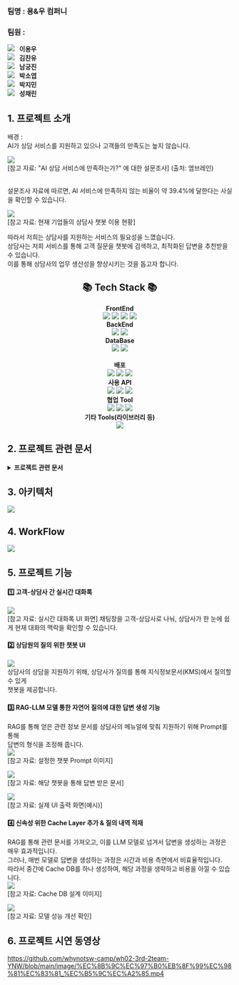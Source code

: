 
<p align="center"></p>

###  팀명 : 용&우 컴퍼니

###  팀원 :

[<img src="https://img.shields.io/badge/Github-Link-FFE482?logo=Github">](https://github.com/yw824) <strong>&nbsp;&nbsp;이용우</strong> <br>
[<img src="https://img.shields.io/badge/Github-Link-FF0000?logo=Github">](https://github.com/kcy97) <strong>&nbsp;&nbsp;김찬유</strong> <br>
[<img src="https://img.shields.io/badge/Github-Link-EB99FF?logo=Github">](https://github.com/nomemb) <strong>&nbsp;&nbsp;남궁진</strong> <br>
[<img src="https://img.shields.io/badge/Github-Link-2C633B?logo=Github">](https://github.com/yeopyeop123) <strong>&nbsp;&nbsp;박소엽</strong> <br>
[<img src="https://img.shields.io/badge/Github-Link-3D3A61?logo=Github">](https://github.com/zzi2v) <strong>&nbsp;&nbsp;박지민</strong> <br>
[<img src="https://img.shields.io/badge/Github-Link-3D3A61?logo=Github">](https://github.com/cea-rin) <strong>&nbsp;&nbsp;성채린</strong> <br>

## 1. 프로젝트 소개

배경 :  
AI가 상담 서비스를 지원하고 있으나 고객들의 만족도는 높지 않습니다. 

<img src="https://github.com/whynotsw-camp/wh02-3rd-2team-YNW/blob/main/image/AI_%EC%83%81%EB%8B%B4%EC%84%9C%EB%B9%84%EC%8A%A4_%EB%AC%B8%EC%A0%9C%EC%A0%90.PNG"><br>
[참고 자료: "AI 상담 서비스에 만족하는가?" 에 대한 설문조사] (출처: 엠브레인)

<br>
설문조사 자료에 따르면, AI 서비스에 만족하지 않는 비율이 약 39.4%에 달한다는 사실을 확인할 수 있습니다.<br>

<img src="https://github.com/whynotsw-camp/wh02-3rd-2team-YNW/blob/main/image/%ED%98%84%EC%9E%AC%20%EC%83%81%EB%8B%B4%EC%82%AC%EC%9D%98%20%EC%B1%97%EB%B4%87%20%EC%9D%B4%EC%9A%A9%20%ED%98%84%ED%99%A9.PNG"><br>
[참고 자료: 현재 기업들의 상담사 챗봇 이용 현황]

따라서 저희는 상담사를 지원하는 서비스의 필요성을 느꼈습니다. <br>
상담사는 저희 서비스를 통해 고객 질문을 챗봇에 검색하고, 최적화된 답변을 추천받을 수 있습니다. <br>
이를 통해 상담사의 업무 생산성을 향상시키는 것을 돕고자 합니다.




## <div align=center>📚 Tech Stack 📚</div>

<div align=center>
    <summary><b>FrontEnd</b><br>
        <img src="https://img.shields.io/badge/html5-E34F26?style=for-the-badge&logo=html5&logoColor=white">
        <img src="https://img.shields.io/badge/css-663399?style=for-the-badge&logo=css3&logoColor=white">
        <img src="https://img.shields.io/badge/React-61DAFB?style=for-the-badge&logo=React&logoColor=black">
        <img src="https://img.shields.io/badge/Vite-646CFF?style=for-the-badge&logo=Vite&logoColor=black"><br>
    </summary>
    <summary><b>BackEnd</b><br>
        <img src="https://img.shields.io/badge/FastAPI-009688?style=for-the-badge&logo=FastAPI&logoColor=white">
        <img src="https://img.shields.io/badge/Python Websocket-3776aB?style=for-the-badge&logo=&logoColor=white">
    <br>
    </summary>
        <summary><b>DataBase</b><br>
        <img src="https://img.shields.io/badge/Amazon RDS-527FFF?style=for-the-badge&logo=Amazon RDS&logoColor=white">
        <img src="https://img.shields.io/badge/MySQL-4479a1?style=for-the-badge&logo=MySQL&logoColor=white">
        <br><br>
    </summary>
    <summary><b>배포</b><br>
        <img src="https://img.shields.io/badge/github%20actions-%232671E5.svg?style=for-the-badge&logo=githubactions&logoColor=white">
        <img src="https://img.shields.io/badge/AWS EC2-FF9900?style=for-the-badge&logo=amazonec2&logoColor=white">
        <img src="https://img.shields.io/badge/nginx-%23009639.svg?style=for-the-badge&logo=nginx&logoColor=white"><br>
    </summary>   
     <summary><b>사용 API</b><br>
        <img src="https://img.shields.io/badge/PINECONE-000000?style=for-the-badge&logo=pinecone&logoColor=black">
        <img src="https://img.shields.io/badge/UPSTAGE-6666FF?style=for-the-badge&logo=UPSTAGE&logoColor=white">
        <img src="https://img.shields.io/badge/google%20gemini-8E75B2?style=for-the-badge&logo=google%20gemini&logoColor=white"><br>
    </summary>    
    <summary><b>협업 Tool</b><br>
        <img src="https://img.shields.io/badge/github-%23121011.svg?style=for-the-badge&logo=github&logoColor=white">
        <img src="https://img.shields.io/badge/Discord-%235865F2.svg?style=for-the-badge&logo=discord&logoColor=white">
        <img src="https://img.shields.io/badge/Notion-%23000000.svg?style=for-the-badge&logo=notion&logoColor=white"><br>
    </summary>
        <summary><b>기타 Tools(라이브러리 등)</b><br>
        <img src="https://img.shields.io/badge/LangChain-1C3C3C?style=for-the-badge&logo=Langchain&logoColor=white"><br>
    </summary>
</div>

## 2. 프로젝트 관련 문서
<details>
<summary><b>프로젝트 관련 문서</b></summary>

[1. 프로젝트 기획서](https://github.com/whynotsw-camp/wh02-3rd-2team-YNW/blob/main/Docs/%ED%94%84%EB%A1%9C%EC%A0%9D%ED%8A%B8%20%EA%B8%B0%ED%9A%8D%EC%95%88.pdf) <br><br>
[2. 요구사항 정의서](https://github.com/whynotsw-camp/wh02-3rd-2team-YNW/blob/main/Docs/%EC%9A%94%EA%B5%AC%EC%82%AC%ED%95%AD_%EC%A0%95%EC%9D%98%EC%84%9C.pdf) <br><br>
[3. WBS](http://docs.google.com/spreadsheets/d/1O-XvD4izvfhO8Y9bbfwy8bzuGhWHR9dM/edit?rtpof=true&gid=124609301#gid=124609301) <br><br>
[4. 모델 정의서](https://github.com/whynotsw-camp/wh02-3rd-2team-YNW/blob/main/Docs/%EB%AA%A8%EB%8D%B8%20%EC%A0%95%EC%9D%98%EC%84%9C.pdf) <br><br>
[5. 성능 평가 결과서](https://github.com/whynotsw-camp/wh02-3rd-2team-YNW/blob/main/Docs/%EC%84%B1%EB%8A%A5%20%ED%8F%89%EA%B0%80%20%EA%B2%B0%EA%B3%BC%EC%84%9C.pdf) <br><br>
[6. 최종 보고서](https://github.com/whynotsw-camp/wh02-3rd-2team-YNW/blob/main/Docs/%EC%B5%9C%EC%A2%85%EB%B0%9C%ED%91%9C.pdf) <br><br>  
</details>

## 3. 아키텍처
<img src="https://github.com/whynotsw-camp/wh02-3rd-2team-YNW/blob/main/image/%EC%95%84%ED%82%A4%ED%85%8D%EC%B2%98%20%EC%B5%9C%EC%A2%85.png"><br>


## 4. WorkFlow
<img src="https://github.com/whynotsw-camp/wh02-3rd-2team-YNW/blob/main/image/Usecase_%EC%B5%9C%EC%A2%85.png"><br>

## 5. 프로젝트 기능

#### 1️⃣ 고객-상담사 간 실시간 대화록

<img src="https://github.com/whynotsw-camp/wh02-3rd-2team-YNW/blob/main/image/%EC%8B%A4%EC%8B%9C%EA%B0%84%20%EB%8C%80%ED%99%94%EB%A1%9D.PNG"><br>
[참고 자료: 실시간 대화록 UI 화면]
채팅창을 고객-상담사로 나눠, 상담사가 한 눈에 쉽게 현재 대화의 맥락을 확인할 수 있습니다.<br>

#### 2️⃣ 상담원의 질의 위한 챗봇 UI

<img src="https://github.com/whynotsw-camp/wh02-3rd-2team-YNW/blob/main/image/Usecase_%EC%B5%9C%EC%A2%85.png"><br>
상담사의 상담을 지원하기 위해, 상담사가 질의를 통해 지식정보문서(KMS)에서 질의할 수 있게<br>
챗봇을 제공합니다.
<br>
#### 3️⃣ RAG-LLM 모델 통한 자연어 질의에 대한 답변 생성 기능
RAG를 통해 얻은 관련 정보 문서를 상담사의 메뉴얼에 맞춰 지원하기 위해 Prompt를 통해 <br>
답변의 형식을 조정해 줍니다.<br>
<img src="https://github.com/whynotsw-camp/wh02-3rd-2team-YNW/blob/main/image/%EC%A7%88%EC%9D%98%20%ED%94%84%EB%A1%AC%ED%94%84%ED%8A%B8.png"><br>
[참고 자료: 설정한 챗봇 Prompt 이미지]

<img src="https://github.com/whynotsw-camp/wh02-3rd-2team-YNW/blob/main/image/%EC%A7%88%EC%9D%98%20%EA%B2%B0%EA%B3%BC.png"><br>
[참고 자료: 해당 챗봇을 통해 답변 받은 문서]

<img src="https://github.com/whynotsw-camp/wh02-3rd-2team-YNW/blob/main/image/%EC%B1%97%EB%B4%87%20%ED%99%94%EB%A9%B4.png"><br>
[참고 자료: 실제 UI 출력 화면(예시)]

#### 4️⃣ 신속성 위한 Cache Layer 추가 & 질의 내역 적재<br> 
RAG를 통해 관련 문서를 가져오고, 이를 LLM 모델로 넘겨서 답변을 생성하는 과정은 매우 효과적입니다. <br>
그러나, 매번 모델로 답변을 생성하는 과정은 시간과 비용 측면에서 비효율적입니다. <br>
따라서 중간에 Cache DB를 하나 생성하여, 해당 과정을 생략하고 비용을 아낄 수 있습니다. <br>
<img src="https://github.com/whynotsw-camp/wh02-3rd-2team-YNW/blob/main/image/cache%20%EB%AA%A8%EB%8D%B8%20%EC%98%88%EC%8B%9C.png"><br>
[참고 자료: Cache DB 설계 이미지]

<img src="https://github.com/whynotsw-camp/wh02-3rd-2team-YNW/blob/main/image/cache%20%EC%84%B1%EB%8A%A5%20%EA%B0%9C%EC%84%A0.png"><br>
[참고 자료: 모델 성능 개선 확인]


## 6. 프로젝트 시연 동영상
https://github.com/whynotsw-camp/wh02-3rd-2team-YNW/blob/main/image/%EC%8B%9C%EC%97%B0%EB%8F%99%EC%98%81%EC%83%81_%EC%B5%9C%EC%A2%85.mp4

